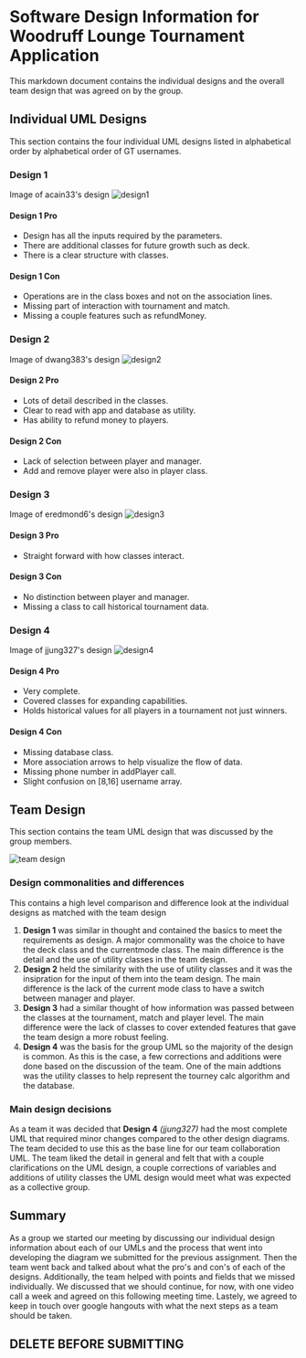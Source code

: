 # Software Design Information for Woodruff Lounge Tournament Application
This markdown document contains the individual designs and the overall team design that was agreed on by the group.

## Individual UML Designs
This section contains the four individual UML designs listed in alphabetical order by alphabetical order of GT usernames.

### Design 1
Image of acain33's design
![design1](https://github.gatech.edu/gt-omscs-se-2017spring/6300Spring17Team75/blob/master/GroupProject/Design-Team/design1.png)
#### Design 1 Pro
* Design has all the inputs required by the parameters.
* There are additional classes for future growth such as deck.
* There is a clear structure with classes.

#### Design 1 Con
* Operations are in the class boxes and not on the association lines.
* Missing part of interaction with tournament and match.
* Missing a couple features such as refundMoney.

### Design 2
Image of dwang383's design
![design2](https://github.gatech.edu/gt-omscs-se-2017spring/6300Spring17Team75/blob/master/GroupProject/Design-Team/design2.png)
#### Design 2 Pro
* Lots of detail described in the classes.
* Clear to read with app and database as utility.
* Has ability to refund money to players.

#### Design 2 Con
* Lack of selection between player and manager.
* Add and remove player were also in player class.

### Design 3
Image of eredmond6's design
![design3](https://github.gatech.edu/gt-omscs-se-2017spring/6300Spring17Team75/blob/master/GroupProject/Design-Team/design3.png)
#### Design 3 Pro
* Straight forward with how classes interact.

#### Design 3 Con
* No distinction between player and manager.
* Missing a class to call historical tournament data.

### Design 4
Image of jjung327's design
![design4](https://github.gatech.edu/gt-omscs-se-2017spring/6300Spring17Team75/blob/master/GroupProject/Design-Team/design4.png)
#### Design 4 Pro
* Very complete.
* Covered classes for expanding capabilities.
* Holds historical values for all players in a tournament not just winners.

#### Design 4 Con
* Missing database class.
* More association arrows to help visualize the flow of data.
* Missing phone number in addPlayer call.
* Slight confusion on [8,16] username array.

## Team Design
This section contains the team UML design that was discussed by the group members.

![team design](https://github.gatech.edu/gt-omscs-se-2017spring/6300Spring17Team75/blob/master/GroupProject/Design-Team/design-team.png)

### Design commonalities and differences
This contains a high level comparison and difference look at the individual designs as matched with the team design

1. **Design 1** was similar in thought and contained the basics to meet the requirements as design. A major commonality was the choice to have the deck class and the currentmode class. The main difference is the detail and the use of utility classes in the team design.
2. **Design 2** held the similarity with the use of utility classes and it was the insipration for the input of them into the team design. The main difference is the lack of the current mode class to have a switch between manager and player.
3. **Design 3** had a similar thought of how information was passed between the classes at the tournament, match and player level. The main difference were the lack of classes to cover extended features that gave the team design a more robust feeling.
4. **Design 4** was the basis for the group UML so the majority of the design is common. As this is the case, a few corrections and additions were done based on the discussion of the team. One of the main addtions was the utility classes to help represent the tourney calc algorithm and the database.

### Main design decisions
As a team it was decided that **Design 4** *(jjung327)* had the most complete UML that required minor changes compared to the other design diagrams. The team decided to use this as the base line for our team collaboration UML. The team liked the detail in general and felt that with a couple clarifications on the UML design, a couple corrections of variables and additions of utility classes the UML design would meet what was expected as a collective group.

## Summary
As a group we started our meeting by discussing our individual design information about each of our UMLs and the process that went into developing the diagram we submitted for the previous assignment. Then the team went back and talked about what the pro's and con's of each of the designs. Additionally, the team helped with points and fields that we missed individually. We discussed that we should continue, for now, with one video call a week and agreed on this following meeting time. Lastely, we agreed to keep in touch over google hangouts with what the next steps as a team should be taken.


## DELETE BEFORE SUBMITTING
